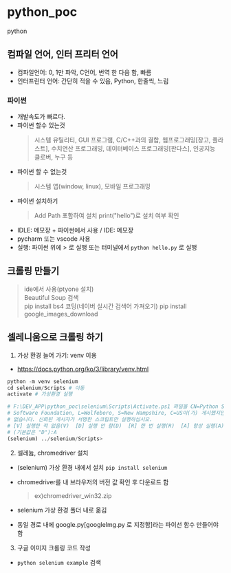 # python_poc

python

## 컴파일 언어, 인터 프리터 언어

- 컴파일언어: 0, 1만 파악, C언어, 번역 한 다음 함, 빠름
- 인터프린터 언어: 간단히 적을 수 있음, Python, 한줄씩, 느림

### 파이썬

- 개발속도가 빠르다.
- 파이썬 할수 있는것
  > 시스템 유틸리티, GUI 프로그램, C/C++과의 결합, 웹프로그래밍[장고, 플라스트], 수치연산 프로그래밍, 데이터베이스 프로그래밍[판다스], 인공지능  
  > 클로버, 누구 등
- 파이썬 할 수 없는것
  > 시스템 앱(window, linux), 모바일 프로그래밍
- 파이썬 설치하기
  > Add Path 포함하여 설치
  > print("hello")로 설치 여부 확인
- IDLE: 메모장 + 파이썬에서 사용 / IDE: 메모장
- pycharm 또는 vscode 사용
- 실행: 파이썬 위에 > 로 실행 또는 터미널에서 `python hello.py` 로 실행

## 크롤링 만들기

> ide에서 사용(ptyone 설치)  
> Beautiful Soup 검색  
> pip install bs4
> 코딩(네이버 실시간 검색어 가져오기)
> pip install google_images_download

## 셀레니움으로 크롤링 하기

1. 가상 환경 늘어 가기: venv 이용

- https://docs.python.org/ko/3/library/venv.html

```py
python -m venv selenium
cd selenium/Scripts # 이동
activate # 가상환경 실행

# F:\DEV_APP\python_poc\selenium\Scripts\Activate.ps1 파일을 CN=Python Software Foundation, O=Python
# Software Foundation, L=Wolfeboro, S=New Hampshire, C=US이(가) 게시했지만 시스템에서 신뢰할 수
# 없습니다. 신뢰된 게시자가 서명한 스크립트만 실행하십시오.
# [V] 실행한 적 없음(V)  [D] 실행 안 함(D)  [R] 한 번 실행(R)  [A] 항상 실행(A)  [?] 도움말
# (기본값은 "D"):A
(selenium) ../selenium/Scripts>
```

2. 셀레늄, chromedriver 설치

- (selenium) 가상 환경 내에서 설치
  `pip install selenium`

- chromedriver를 내 브라우저의 버전 값 확인 후 다운로드 함

  > ex)chromedriver_win32.zip

- selenium 가상 환경 폴더 내로 옮김

- 동일 경로 내에 google.py[googleImg.py 로 지정함]라는 파이선 함수 만들어야 함

3. 구글 이미지 크롤링 코드 작성

- `python selenium example` 검색

